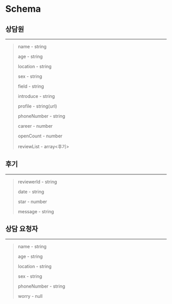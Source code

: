 # Schema

## 상담원

------

> name - string
>
> age - string
>
> location - string
>
> sex - string
>
> field - string
>
> introduce - string
>
> profile - string(url)
>
> phoneNumber - string
>
> career - number
>
> openCount - number
>
> reviewList - array<후기>



## 후기

------

> reviewerId - string
>
> date - string
>
> star - number
>
> message - string



## 상담 요청자

------

> name - string
>
> age - string
>
> location - string
>
> sex - string
>
> phoneNumber - string
>
> worry - null

